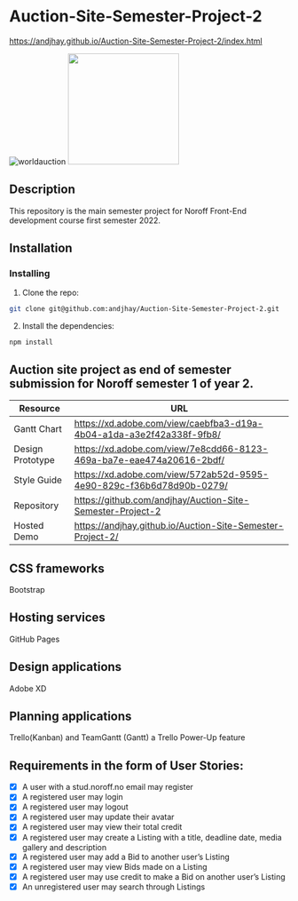 # Auction-Site-Semester-Project-2

https://andjhay.github.io/Auction-Site-Semester-Project-2/index.html

![worldauction](https://user-images.githubusercontent.com/88853764/208305167-3f771d34-88c7-4231-a340-9015697d0be7.png)
<img src="https://user-images.githubusercontent.com/88853764/208305263-a36ea80d-a427-41f6-b33b-27f08f754cb5.png" width="200px" />

## Description

This repository is the main semester project for Noroff Front-End development course first semester 2022.

## Installation

### Installing

1. Clone the repo:

```bash
git clone git@github.com:andjhay/Auction-Site-Semester-Project-2.git
```

2. Install the dependencies:

```
npm install
```

## Auction site project as end of semester submission for Noroff semester 1 of year 2.

| Resource         | URL                                                                  |
| ---------------- | -------------------------------------------------------------------- |
| Gantt Chart      | https://xd.adobe.com/view/caebfba3-d19a-4b04-a1da-a3e2f42a338f-9fb8/ |
| Design Prototype | https://xd.adobe.com/view/7e8cdd66-8123-469a-ba7e-eae474a20616-2bdf/ |
| Style Guide      | https://xd.adobe.com/view/572ab52d-9595-4e90-829c-f36b6d78d90b-0279/ |
| Repository       | https://github.com/andjhay/Auction-Site-Semester-Project-2           |
| Hosted Demo      | https://andjhay.github.io/Auction-Site-Semester-Project-2/           |

## CSS frameworks

Bootstrap

## Hosting services

GitHub Pages

## Design applications

Adobe XD

## Planning applications

Trello(Kanban) and TeamGantt (Gantt) a Trello Power-Up feature

## Requirements in the form of User Stories:

- [x] A user with a stud.noroff.no email may register
- [x] A registered user may login
- [x] A registered user may logout
- [x] A registered user may update their avatar
- [x] A registered user may view their total credit
- [x] A registered user may create a Listing with a title, deadline date, media gallery and description
- [x] A registered user may add a Bid to another user’s Listing
- [x] A registered user may view Bids made on a Listing
- [x] A registered user may use credit to make a Bid on another user’s Listing
- [x] An unregistered user may search through Listings
